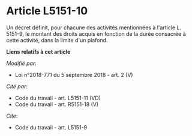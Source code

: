 # Article L5151-10

Un décret définit, pour chacune des activités mentionnées à l'article L. 5151-9, le montant des droits acquis en fonction de
la durée consacrée à cette activité, dans la limite d'un plafond.

**Liens relatifs à cet article**

_Modifié par_:

  - Loi n°2018-771 du 5 septembre 2018 - art. 2 (V)

_Cité par_:

  - Code du travail - art. L5151-11 (VD)
  - Code du travail - art. R5151-18 (V)

_Cite_:

  - Code du travail - art. L5151-9
